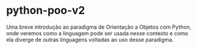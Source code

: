 # python-poo-v2
Uma breve introdução ao paradigma de Orientação a Objetos com Python, onde veremos como a linguagem pode ser usada nesse contexto e como ela diverge de outras linguagens voltadas ao uso desse paradigma. 
